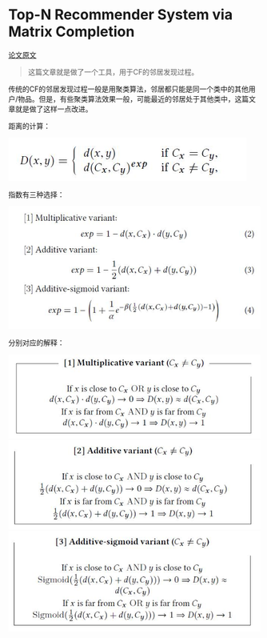 # Top-N Recommender System via Matrix Completion

[论文原文](https://github.com/chenboability/RecommenderSystem-Paper/blob/master/Collaborative%20Filtering/paper/%5B2016%5D%20%5BAAAI%20A%5D%20%5BTop-N%20Recommender%20System%20via%20Matrix%20Completion%5D.pdf)

> 这篇文章就是做了一个工具，用于CF的邻居发现过程。

传统的CF的邻居发现过程一般是用聚类算法，邻居都只能是同一个类中的其他用户/物品。但是，有些聚类算法效果一般，可能最近的邻居处于其他类中，这篇文章就是做了这样一点改进。

距离的计算：

![](res/20.jpg)

指数有三种选择：

![](res/21.jpg)

分别对应的解释：

![](res/22.jpg)
![](res/23.jpg)
![](res/24.jpg)
